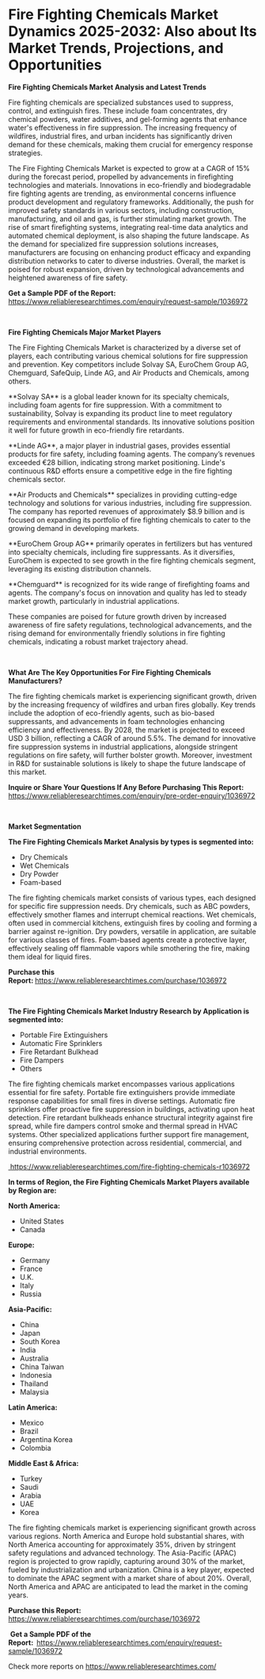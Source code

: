 <p><h1>Fire Fighting Chemicals Market Dynamics 2025-2032: Also about Its Market Trends, Projections, and Opportunities</h1></p><p><strong>Fire Fighting Chemicals Market Analysis and Latest Trends</strong></p>
<p><p>Fire fighting chemicals are specialized substances used to suppress, control, and extinguish fires. These include foam concentrates, dry chemical powders, water additives, and gel-forming agents that enhance water's effectiveness in fire suppression. The increasing frequency of wildfires, industrial fires, and urban incidents has significantly driven demand for these chemicals, making them crucial for emergency response strategies.</p><p>The Fire Fighting Chemicals Market is expected to grow at a CAGR of 15% during the forecast period, propelled by advancements in firefighting technologies and materials. Innovations in eco-friendly and biodegradable fire fighting agents are trending, as environmental concerns influence product development and regulatory frameworks. Additionally, the push for improved safety standards in various sectors, including construction, manufacturing, and oil and gas, is further stimulating market growth. The rise of smart firefighting systems, integrating real-time data analytics and automated chemical deployment, is also shaping the future landscape. As the demand for specialized fire suppression solutions increases, manufacturers are focusing on enhancing product efficacy and expanding distribution networks to cater to diverse industries. Overall, the market is poised for robust expansion, driven by technological advancements and heightened awareness of fire safety.</p></p>
<p><strong>Get a Sample PDF of the Report:&nbsp;</strong> <a href="https://www.reliableresearchtimes.com/enquiry/request-sample/1036972?utm_campaign=3063&utm_medium=2&utm_source=Github&utm_content=ia&utm_term=02042025&utm_id=fire-fighting-chemicals">https://www.reliableresearchtimes.com/enquiry/request-sample/1036972</a></p>
<p>&nbsp;</p>
<p><strong>Fire Fighting Chemicals Major Market Players</strong></p>
<p><p>The Fire Fighting Chemicals Market is characterized by a diverse set of players, each contributing various chemical solutions for fire suppression and prevention. Key competitors include Solvay SA, EuroChem Group AG, Chemguard, SafeQuip, Linde AG, and Air Products and Chemicals, among others.</p><p>**Solvay SA** is a global leader known for its specialty chemicals, including foam agents for fire suppression. With a commitment to sustainability, Solvay is expanding its product line to meet regulatory requirements and environmental standards. Its innovative solutions position it well for future growth in eco-friendly fire retardants.</p><p>**Linde AG**, a major player in industrial gases, provides essential products for fire safety, including foaming agents. The company’s revenues exceeded €28 billion, indicating strong market positioning. Linde's continuous R&D efforts ensure a competitive edge in the fire fighting chemicals sector.</p><p>**Air Products and Chemicals** specializes in providing cutting-edge technology and solutions for various industries, including fire suppression. The company has reported revenues of approximately $8.9 billion and is focused on expanding its portfolio of fire fighting chemicals to cater to the growing demand in developing markets.</p><p>**EuroChem Group AG** primarily operates in fertilizers but has ventured into specialty chemicals, including fire suppressants. As it diversifies, EuroChem is expected to see growth in the fire fighting chemicals segment, leveraging its existing distribution channels.</p><p>**Chemguard** is recognized for its wide range of firefighting foams and agents. The company's focus on innovation and quality has led to steady market growth, particularly in industrial applications.</p><p>These companies are poised for future growth driven by increased awareness of fire safety regulations, technological advancements, and the rising demand for environmentally friendly solutions in fire fighting chemicals, indicating a robust market trajectory ahead.</p></p>
<p>&nbsp;</p>
<p><strong>What Are The Key Opportunities For Fire Fighting Chemicals Manufacturers?</strong></p>
<p><p>The fire fighting chemicals market is experiencing significant growth, driven by the increasing frequency of wildfires and urban fires globally. Key trends include the adoption of eco-friendly agents, such as bio-based suppressants, and advancements in foam technologies enhancing efficiency and effectiveness. By 2028, the market is projected to exceed USD 3 billion, reflecting a CAGR of around 5.5%. The demand for innovative fire suppression systems in industrial applications, alongside stringent regulations on fire safety, will further bolster growth. Moreover, investment in R&D for sustainable solutions is likely to shape the future landscape of this market.</p></p>
<p><strong>Inquire or Share Your Questions If Any Before Purchasing This Report:</strong> <a href="https://www.reliableresearchtimes.com/enquiry/pre-order-enquiry/1036972?utm_campaign=3063&utm_medium=2&utm_source=Github&utm_content=ia&utm_term=02042025&utm_id=fire-fighting-chemicals">https://www.reliableresearchtimes.com/enquiry/pre-order-enquiry/1036972</a></p>
<p>&nbsp;</p>
<p><strong>Market Segmentation</strong></p>
<p><strong>The Fire Fighting Chemicals Market Analysis by types is segmented into:</strong></p>
<p><ul><li>Dry Chemicals</li><li>Wet Chemicals</li><li>Dry Powder</li><li>Foam-based</li></ul></p>
<p><p>The fire fighting chemicals market consists of various types, each designed for specific fire suppression needs. Dry chemicals, such as ABC powders, effectively smother flames and interrupt chemical reactions. Wet chemicals, often used in commercial kitchens, extinguish fires by cooling and forming a barrier against re-ignition. Dry powders, versatile in application, are suitable for various classes of fires. Foam-based agents create a protective layer, effectively sealing off flammable vapors while smothering the fire, making them ideal for liquid fires.</p></p>
<p><strong>Purchase this Report:&nbsp;</strong><a href="https://www.reliableresearchtimes.com/purchase/1036972?utm_campaign=3063&utm_medium=2&utm_source=Github&utm_content=ia&utm_term=02042025&utm_id=fire-fighting-chemicals">https://www.reliableresearchtimes.com/purchase/1036972</a></p>
<p>&nbsp;</p>
<p><strong>The Fire Fighting Chemicals Market Industry Research by Application is segmented into:</strong></p>
<p><ul><li>Portable Fire Extinguishers</li><li>Automatic Fire Sprinklers</li><li>Fire Retardant Bulkhead</li><li>Fire Dampers</li><li>Others</li></ul></p>
<p><p>The fire fighting chemicals market encompasses various applications essential for fire safety. Portable fire extinguishers provide immediate response capabilities for small fires in diverse settings. Automatic fire sprinklers offer proactive fire suppression in buildings, activating upon heat detection. Fire retardant bulkheads enhance structural integrity against fire spread, while fire dampers control smoke and thermal spread in HVAC systems. Other specialized applications further support fire management, ensuring comprehensive protection across residential, commercial, and industrial environments.</p></p>
<p><a href="https://www.reliableresearchtimes.com/fire-fighting-chemicals-r1036972?utm_campaign=3063&utm_medium=2&utm_source=Github&utm_content=ia&utm_term=02042025&utm_id=fire-fighting-chemicals">&nbsp;https://www.reliableresearchtimes.com/fire-fighting-chemicals-r1036972</a></p>
<p><strong>In terms of Region, the Fire Fighting Chemicals Market Players available by Region are:</strong></p>
<p>
    <p> <strong> North America: </strong>
        <ul>
            <li>United States</li>
            <li>Canada</li>
        </ul>
        </p> 
    <p> <strong> Europe: </strong>
        <ul>
            <li>Germany</li>
            <li>France</li>
            <li>U.K.</li>
            <li>Italy</li>
            <li>Russia</li>
        </ul>
        </p> 
    <p> <strong> Asia-Pacific: </strong>
        <ul>
            <li>China</li>
            <li>Japan</li>
            <li>South Korea</li>
            <li>India</li>
            <li>Australia</li>
            <li>China Taiwan</li>
            <li>Indonesia</li>
            <li>Thailand</li>
            <li>Malaysia</li>
        </ul>
        </p> 
    <p> <strong> Latin America: </strong>
        <ul>
            <li>Mexico</li>
            <li>Brazil</li>
            <li>Argentina Korea</li>
            <li>Colombia</li>
        </ul>
        </p> 
    <p> <strong> Middle East & Africa: </strong>
        <ul>
            <li>Turkey</li>
            <li>Saudi</li>
            <li>Arabia</li>
            <li>UAE</li>
            <li>Korea</li>
        </ul>
    </p>
    </p>
<p><p>The fire fighting chemicals market is experiencing significant growth across various regions. North America and Europe hold substantial shares, with North America accounting for approximately 35%, driven by stringent safety regulations and advanced technology. The Asia-Pacific (APAC) region is projected to grow rapidly, capturing around 30% of the market, fueled by industrialization and urbanization. China is a key player, expected to dominate the APAC segment with a market share of about 20%. Overall, North America and APAC are anticipated to lead the market in the coming years.</p></p>
<p><strong>Purchase this Report: </strong><a href="https://www.reliableresearchtimes.com/purchase/1036972?utm_campaign=3063&utm_medium=2&utm_source=Github&utm_content=ia&utm_term=02042025&utm_id=fire-fighting-chemicals">https://www.reliableresearchtimes.com/purchase/1036972</a></p>
<p>&nbsp;<strong>Get a Sample PDF of the Report:&nbsp;&nbsp;</strong><a href="https://www.reliableresearchtimes.com/enquiry/request-sample/1036972?utm_campaign=3063&utm_medium=2&utm_source=Github&utm_content=ia&utm_term=02042025&utm_id=fire-fighting-chemicals">https://www.reliableresearchtimes.com/enquiry/request-sample/1036972</a></p>
<p><strong></strong></p>
<p>Check more reports on <a href="https://www.reliableresearchtimes.com/?utm_campaign=3063&utm_medium=2&utm_source=Github&utm_content=ia&utm_term=02042025&utm_id=fire-fighting-chemicals">https://www.reliableresearchtimes.com/</a></p>